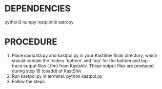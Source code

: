 # DEPENDENCIES
python3
numpy
matplotlib
astropy
###
#  PROCEDURE 
1) Place spolpat3.py and kastpol.py in your KastShiv final/ directory, which should contain the folders 'bottom' and 'top' for the bottom and top trace output files (.flm) from Kastshiv.
These output files are produced during step 19 (coadd) of KastShiv
2) Run kastpol.py in terminal: python kastpol.py
3) Follow the steps. 

